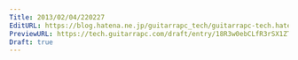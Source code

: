 ```yaml
---
Title: 2013/02/04/220227
EditURL: https://blog.hatena.ne.jp/guitarrapc_tech/guitarrapc-tech.hatenablog.com/atom/entry/6802418398340412236
PreviewURL: https://tech.guitarrapc.com/draft/entry/18R3w0ebCLfR3rSX1ZTjsNvFQRw
Draft: true
---
```


